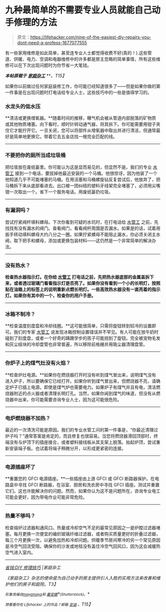# 九种最简单的不需要专业人员就能自己动手修理的方法

> 原文：<https://lifehacker.com/nine-of-the-easiest-diy-repairs-you-dont-need-a-profess-1677077555>

有一些家用维修是如此简单，甚至连专业人士都觉得收费不好(真的！).这些管道、供暖、电力、空调和电器维修中的许多都是房主忽略的简单事情，所有这些维修可以在下次出现问题时为你节省一大笔钱。



***本帖原载于*** [***家庭杂工***](http://www.familyhandyman.com/smart-homeowner/ways-to-save-money/saving-money-diy-repair-tips/view-all) ***。*T15】**

如果你以前做过任何家庭装修工作，你可能已经知道很多了——但是如果你做的第一件事是在出现问题时打电话给专业人士，这些技巧中的一些是值得学习的。

### 水龙头的低水压

**清洁或更换增氧器。**随着时间的推移，曝气机会被从管道内部脱落的矿物质或其他物质堵塞。向下看时，顺时针转动通气器，将其拆下。你可能需要用钳子夹住它才能拧开它。一旦关闭，您可以将部件从增氧器中取出并进行清洁，但通常最好是简单地更换它。带着它去五金店找一根完全匹配的线。

* * *

### 不要把你的厕所当成垃圾桶

把垃圾放在废纸篓里。你可能认为这是显而易见的，但显然不是。我们的专业 [水管工](http://www.familyhandyman.com/smart-homeowner/ways-to-save-money/saving-money-diy-repair-tips/view-all#) 接到一个电话，要拔掉他最近安装的一个马桶。他很惊讶，因为他装了一个他知道几乎不可能堵塞的马桶。在用活塞和马桶螺旋钻反复尝试后，他放弃了，把马桶拆下来从底部看进去。出口被一团纠结的塑料牙线架完全堵塞了，必须用尖嘴钳一次取出一个。省下一个服务电话。用废纸篓扔垃圾。

* * *

### 有漏洞吗？

尝试拧紧阀杆填料螺母。下次你看到可疑的水坑时，在打电话给 [水管工](http://www.familyhandyman.com/smart-homeowner/ways-to-save-money/saving-money-diy-repair-tips/view-all#) 之前，先找找有没有漏水的阀门。查看阀门，看看阀杆周围是否漏水。如果是的话，试着用扳手转动填料螺母大约八分之一圈。如果拧紧螺母不能阻止漏水，你必须关闭主水阀，取下把手和螺母，添加或更换包装材料——这仍然是一个非常简单的解决办法。

* * *

### 没有热水？

**检查热水器指示灯。在你给 [水管工](http://www.familyhandyman.com/smart-homeowner/ways-to-save-money/saving-money-diy-repair-tips/view-all#) 打电话之前，先把热水器底部的金属盖拆下来，或者透过玻璃门看看指示灯是否亮了。如果你没有看到一个小的长明灯，按照贴在油箱上的标签上的说明重新点燃长明灯。一些高效热水器没有一直亮着的指示灯。如果你有其中的一个，检查你的用户手册。**

* * *

### 冰箱不制冷？

**检查温度刻度盘和冷却线圈。**这可能很简单，只需将旋钮转到较冷的设置即可。我们的专家 [水管工](http://www.familyhandyman.com/smart-homeowner/ways-to-save-money/saving-money-diy-repair-tips/view-all#) 说发现冰箱控制设置错误并不罕见。有人可能在放牛奶时碰到了刻度盘，或者一个好奇的蹒跚学步的孩子可能扭到了旋钮。完全被宠物毛发和灰尘结块的冷却盘管也非常普遍，所以移除前格栅并用吸尘器清理盘管。

* * *

### 你炉子上的煤气灶没有火焰？

**检查炉灶电源。**如果你在燃烧器打开时没有听到煤气冒出来，说明煤气没有进入炉子，所以要确保它已经打开。如果你听到煤气冒出来，但燃烧器不亮，请确定炉子已插上电源。即使是煤气炉也需要电力。如果炉子有煤气并且有电，清洁燃烧器附近的点火器或者清理长明灯孔。当然，如果你闻到煤气的味道，但没有从燃烧器中出来，你可能需要咨询专业人士，因为这可能很危险。

* * *

### 电炉燃烧器不加热？

最近的一次清洗可能是原因。我们的专业水管工问的第一件事是，“你最近清理过炉子吗？”通常答案是肯定的，而且修复也很容易。当您将燃烧器滑回顶部时，终端没有与炉顶下的插座接合，或者塑料接线板从其支架上脱落。抬起炉顶，尝试重新安装端子板。也试着将端子稍微分开，以形成更紧密的连接。

* * *

### 电源插座坏了

**重置您的 GFCI 电源插座。**一些插座由上游 GFCI 或 GFCI 断路器保护。在电路盒中寻找 GFCI 断路器，在浴室、厨房和洗衣房中寻找 GFCI 插座。测试并重置它们。这也许能解决你的问题。然而，如果你认为这不是问题所在，咨询专业电工可能会更好，因为带电作业可能非常危险。

* * *

### 热量不够吗？

检查熔炉过滤器和通风口。热量或冷却空气不足的最常见原因之一是炉膛过滤器堵塞。每月更换一次便宜的编织玻璃纤维过滤器，或者购买质量更好的折叠过滤器，每三个月更换一次，以避免加热和冷却问题。供暖季节房间寒冷的另一个常见原因是冷空气回流受阻。确保你的沙发或地毯没有盖住冷空气回风口，因为这会减缓热空气进入室内。

* * *

<small></small>*[省钱:DIY 修理技巧](http://www.familyhandyman.com/smart-homeowner/ways-to-save-money/saving-money-diy-repair-tips/view-all) |家庭杂工*

*《家庭杂工》杂志的使命是为自己动手的房主提供引人入胜的实用方法来改善和维护他们的房子和庭院。T3】*

**<small>形象改编自</small>*[*<small>mayamaya</small>*](http://www.shutterstock.com/pic-129805145/stock-photo-house-with-tools.html)*<small>和</small>* [*<small>戴安娜</small>*](http://www.shutterstock.com/pic-6422551/stock-vector-useful-work-tool-lime-green-background-multiple-work-tools-outlined-no-transparency-used-easy.html?src=KfjvuRj8y5T_lnVFTk-dqg-3-15)*<small>(Shutterstock)。</small>**

**<small>想看看你在 Lifehacker 上的作品？邮箱</small>* [*<small>安迪</small>*](mailto:andy@lifehacker.com) *<small>。</small>T15】**